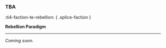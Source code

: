 ### **TBA**
:ti4-faction-te-rebellion:
{ .splice-faction }

**Rebellion Paradigm**

---

_Coming soon._

